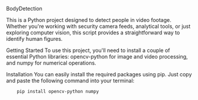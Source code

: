 BodyDetection

This is a Python project designed to detect people in video footage. Whether you're working with security camera feeds, analytical tools, or just exploring computer vision, this script provides a straightforward way to identify human figures.

Getting Started
To use this project, you'll need to install a couple of essential Python libraries: opencv-python for image and video processing, and numpy for numerical operations.

Installation
You can easily install the required packages using pip. Just copy and paste the following command into your terminal:

```
    pip install opencv-python numpy



